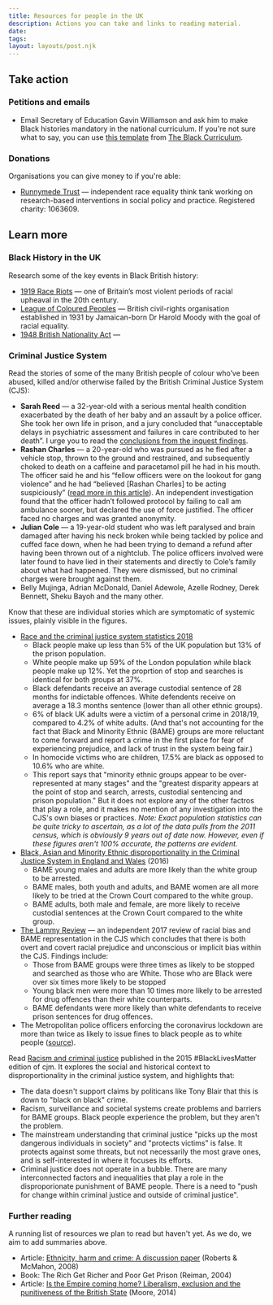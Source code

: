 ```yaml
---
title: Resources for people in the UK
description: Actions you can take and links to reading material.  
date: 
tags:
layout: layouts/post.njk
---
```


## Take action

### Petitions and emails

- ‎‎Email Secretary of Education Gavin Williamson and ask him to make Black histories mandatory in the national curriculum. If you're not sure what to say, you can use [this template](https://docs.google.com/document/d/1XHz8NJph6laVBFnuzhIzAzFTqjjfFt4-ucEt9EO6_Fw/edit) from [The Black Curriculum](https://www.theblackcurriculum.com/).

### Donations
Organisations you can give money to if you're able:
- [Runnymede Trust](https://www.runnymedetrust.org/support-us/donations.html) — independent race equality think tank working on research-based interventions in social policy and practice. Registered charity: 1063609.


## Learn more

### Black History in the UK
Research some of the key events in Black British history:
- [1919 Race Riots](https://www.blackpast.org/global-african-history/events-global-african-history/britain-s-1919-race-riots/) — one of Britain’s most violent periods of racial upheaval in the 20th century.
- [League of Coloured Peoples](https://blogs.soas.ac.uk/archives/2018/10/26/black-history-month-2018-harold-moody) — British civil-rights organisation established in 1931 by Jamaican-born Dr Harold Moody with the goal of racial equality.
- [1948 British Nationality Act](https://www.runnymedetrust.org/blog/british-citizenship-and-the-windrush-generation) — 

### Criminal Justice System
Read the stories of some of the many British people of colour who’ve been abused, killed and/or otherwise failed by the British Criminal Justice System (CJS):
- **Sarah Reed** — a 32-year-old with a serious mental health condition exacerbated by the death of her baby and an assault by a police officer. She took her own life in prison, and a jury concluded that “unacceptable delays in psychiatric assessment and failures in care contributed to her death”. I urge you to read the [conclusions from the inquest findings](https://www.inquest.org.uk/sarah-reed-inquest-conclusions).  
- **Rashan Charles** —  a 20-year-old who was pursued as he fled after a vehicle stop, thrown to the ground and restrained, and subsequently choked to death on a caffeine and paracetamol pill he had in his mouth. The officer said he and his “fellow officers were on the lookout for gang violence” and he had “believed [Rashan Charles] to be acting suspiciously” ([read more in this article](https://www.theguardian.com/uk-news/2018/jun/04/rashan-charles-inquest-cctv-showing-his-arrest-upsets-family)).  An independent investigation found that the officer hadn’t followed protocol by failing to call am ambulance sooner, but declared the use of force justified. The officer faced no charges and was granted anonymity. 
- **Julian Cole** — a 19-year-old student who was left paralysed and brain damaged after having his neck broken while being tackled by police and cuffed face down, when he had been trying to demand a refund after having been thrown out of a nightclub. The police officers involved were later found to have lied in their statements and directly to Cole’s family about what had happened. They were dismissed, but no criminal charges were brought against them.
- Belly Mujinga, Adrian McDonald, Daniel Adewole, Azelle Rodney, Derek Bennett, Sheku Bayoh and the many other. 

Know that these are individual stories which are symptomatic of systemic issues, plainly visible in the figures.
- [Race and the criminal justice system statistics 2018](https://www.gov.uk/government/statistics/race-and-the-criminal-justice-system-statistics-2018)
	- Black people make up less than 5% of the UK population but 13% of the prison population.
	- White people make up 59% of the London population while black people make up 12%. Yet the proprtion of stop and searches is identical for both groups at 37%.
	- Black defendants receive an average custodial sentence of 28 months for indictable offences. White defendents receive on average a 18.3 months sentence  (lower than all other ethnic groups). 
	- 6% of black UK adults were a victim of a personal crime in 2018/19, compared to 4.2% of white adults. (And that's not accounting for the fact that Black and Minority Ethnic (BAME) groups are more reluctant to come forward and report a crime in the first place for fear of experiencing prejudice, and lack of trust in the system being fair.)
	- In homocide victims who are children, 17.5% are black as opposed to 10.6% who are white.
	- This report says that "minority ethnic groups appear to be over-represented at many stages" and the "greatest disparity appears at the point of stop and search, arrests, custodial sentencing and prison population." But it does not explore any of the other factros that play a role, and it makes no mention of any investigation into the CJS's own biases or practices.
*Note: Exact population statistics can be quite tricky to ascertain, as a lot of the data pulls from the 2011 census, which is obviously 9 years out of date now. However, even if these figures aren't 100% accurate, the patterns are evident.*
- [Black, Asian and Minority Ethnic disproportionality in the Criminal Justice System in England and Wales](https://assets.publishing.service.gov.uk/government/uploads/system/uploads/attachment_data/file/639261/bame-disproportionality-in-the-cjs.pdf) (2016)
	- BAME young males and adults are more likely than the white group to be arrested.
	- BAME males, both youth and adults, and BAME women are all more likely to be tried at the Crown Court compared to the white group.
	-  BAME adults, both male and female, are more likely to receive custodial sentences at the Crown Court compared to the white group.
- [The Lammy Review](https://assets.publishing.service.gov.uk/government/uploads/system/uploads/attachment_data/file/643001/lammy-review-final-report.pdf) — an independent 2017 review of racial bias and BAME representation in the CJS which concludes that there is both overt and covert racial prejudice and unconscious or implicit bias within the CJS. Findings include:
	- Those from BAME groups were three times as likely to be stopped and searched as those who are White. Those who are Black were over six times more likely to be stopped
	- Young black men were more than 10 times more likely to be arrested for drug offences than their white counterparts.
	- BAME defendants were more likely than white defendants to receive prison sentences for drug offences.
- The Metropolitan police officers enforcing the coronavirus lockdown are more than twice as likely to issue fines to black people as to white people ([source](https://www.theguardian.com/uk-news/2020/jun/03/met-police-twice-as-likely-to-fine-black-people-over-lockdown-breaches-research)).


Read [Racism and criminal justice](https://www.crimeandjustice.org.uk/publications/cjm/article/racism-and-criminal-justice) published in the 2015 #BlackLivesMatter edition of cjm. It explores the social and historical context to disproportionality in the criminal justice system, and highlights that:
- The data doesn't support claims by politicans like Tony Blair that this is down to "black on black" crime.
- Racism, surveillance and societal systems create problems and barriers for BAME groups. Black people experience the problem, but they aren't the problem.
- The mainstream understanding that criminal justice "picks up the most dangerous individuals in society" and "protects victims" is false. It protects against some threats, but not necessarily the most grave ones, and is self-interested in where it focuses its efforts.
- Criminal justice does not operate in a bubble. There are many interconnected factors and inequalities that play a role in the disproporionate punishment of BAME people. There is a need to "push for change within criminal justice and outside of criminal justice".

### Further reading
A running list of resources we plan to read but haven't yet. As we do, we aim to add summaries above.
- Article: [Ethnicity, harm and crime: A discussion paper](https://www.crimeandjustice.org.uk/sites/crimeandjustice.org.uk/files/ETHNICITY%20HARM%20AND%20CRIME%20A%20DISCUSSION%20PAPER.pdf) (Roberts & McMahon, 2008)
- Book: The Rich Get Richer and Poor Get Prison (Reiman, 2004)
- Article: [Is the Empire coming home? Liberalism, exclusion and the punitiveness of the British State](http://britsoccrim.org/volume14/pbcc_2014_moore.pdf) (Moore, 2014)




